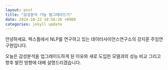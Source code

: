 ```yaml
---
layout: post
title: "감성분석 기능 업그레이드기"
date: 2024-10-22 10:56:26 +0900
categories: jekyll update
---
```

안녕하세요. 텍스톰에서 NLP를 연구하고 있는 데이터사이언스연구소의 강지훈 주임연구원입니다.

오늘은 감성분석을 업그레이드하게 된 이유와 새로 도입한 모델과의 성능 비교 그리고 향후 발전 방향에 대해 설명드리겠습니다.
